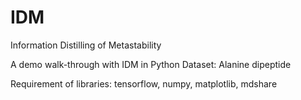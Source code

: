 # IDM
Information Distilling of Metastability

A demo walk-through with IDM in Python
Dataset: Alanine dipeptide

Requirement of libraries: tensorflow, numpy, matplotlib, mdshare
